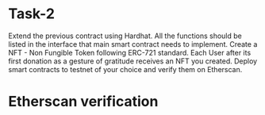 # Task-2

Extend the previous contract using Hardhat. All the functions should be listed in the interface that main smart contract needs to implement. Create a NFT - Non Fungible Token following ERC-721 standard. Each User after its first donation as a gesture of gratitude receives an NFT you created. Deploy smart contracts to testnet of your choice and verify them on Etherscan.

# Etherscan verification
